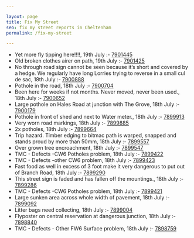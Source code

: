 ```yaml
---

layout: page
title: Fix My Street
seo: fix my street reports in Cheltenham
permalink: /fix-my-street

---
```


<!-- fix_marker starts -->

- Yet more fly tipping here!!!!, 19th July :- [7901445](https://www.fixmystreet.com/report/7901445)
- Old broken clothes airer on path, 19th July :- [7901425](https://www.fixmystreet.com/report/7901425)
- No through road sign cannot be seen because it’s short and covered by a hedge. We regularly have long Lorries trying to reverse in a small cul de sac, 18th July :- [7900888](https://www.fixmystreet.com/report/7900888)
- Pothole in the road, 18th July :- [7900704](https://www.fixmystreet.com/report/7900704)
- Been here for weeks if not months. Never moved, never been used., 18th July :- [7900652](https://www.fixmystreet.com/report/7900652)
- Large pothole on Hales Road at junction with The Grove, 18th July :- [7900179](https://www.fixmystreet.com/report/7900179)
- Pothole in front of shed and next to Water meter., 18th July :- [7899913](https://www.fixmystreet.com/report/7899913)
- Very worn road markings, 18th July :- [7899885](https://www.fixmystreet.com/report/7899885)
- 2x potholes, 18th July :- [7899664](https://www.fixmystreet.com/report/7899664)
- Trip hazard. Timber edging to bitmac path is warped, snapped and stands proud by more than 50mm, 18th July :- [7899557](https://www.fixmystreet.com/report/7899557)
- Over grown tree encroachment, 18th July :- [7899547](https://www.fixmystreet.com/report/7899547)
- TMC - Defects -CW6 Potholes  problem, 18th July :- [7899422](https://www.fixmystreet.com/report/7899422)
- TMC - Defects -other CW6 problem, 18th July :- [7899423](https://www.fixmystreet.com/report/7899423)
- Fast food as well in excess of 3 foot make it very dangerous to put out of Branch Road, 18th July :- [7899290](https://www.fixmystreet.com/report/7899290)
- This street sign is faded and has fallen off the mountings., 18th July :- [7899286](https://www.fixmystreet.com/report/7899286)
- TMC - Defects -CW6 Potholes  problem, 18th July :- [7899421](https://www.fixmystreet.com/report/7899421)
- Large sunken area across whole width of pavement, 18th July :- [7899092](https://www.fixmystreet.com/report/7899092)
- Litter bags need collecting, 18th July :- [7899004](https://www.fixmystreet.com/report/7899004)
- Flyposter on central reservation at dangerous junction, 18th July :- [7898840](https://www.fixmystreet.com/report/7898840)
- TMC - Defects - Other FW6  Surface problem, 18th July :- [7898759](https://www.fixmystreet.com/report/7898759)

<!-- fix_marker ends -->
